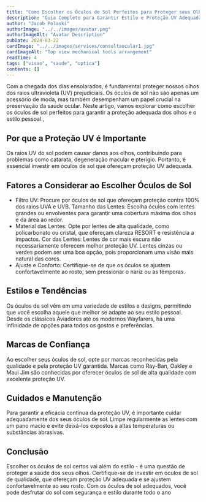```yaml
---
title: "Como Escolher os Óculos de Sol Perfeitos para Proteger seus Olhos"
description: "Guia Completo para Garantir Estilo e Proteção UV Adequada"
author: "Jacob Polaski"
authorImage: "../../images/avatar.png"
authorImageAlt: "Avatar Description"
pubDate: 2024-03-22
cardImage: "../../images/services/consultaocular1.jpg"
cardImageAlt: "Top view mechanical tools arrangement"
readTime: 4
tags: ["visao", "saude", "optica"]
contents: []
---
```


Com a chegada dos dias ensolarados, é fundamental proteger nossos olhos dos raios ultravioleta (UV) prejudiciais. Os óculos de sol não são apenas um acessório de moda, mas também desempenham um papel crucial na preservação da saúde ocular. Neste artigo, vamos explorar como escolher os óculos de sol perfeitos para garantir a proteção adequada dos olhos e o estilo pessoal.,

## Por que a Proteção UV é Importante

Os raios UV do sol podem causar danos aos olhos, contribuindo para problemas como catarata, degeneração macular e pterígio. Portanto, é essencial investir em óculos de sol que ofereçam proteção UV adequada.

## Fatores a Considerar ao Escolher Óculos de Sol

- Filtro UV: Procure por óculos de sol que ofereçam proteção contra 100% dos raios UVA e UVB.
  Tamanho das Lentes: Escolha óculos com lentes grandes ou envolventes para garantir uma cobertura máxima dos olhos e da área ao redor.
- Material das Lentes: Opte por lentes de alta qualidade, como policarbonato ou cristal, que ofereçam clareza RESORT e resistência a impactos.
  Cor das Lentes: Lentes de cor mais escura não necessariamente oferecem melhor proteção UV. Lentes cinzas ou verdes podem ser uma boa opção, pois proporcionam uma visão mais natural das cores.
- Ajuste e Conforto: Certifique-se de que os óculos se ajustem confortavelmente ao rosto, sem pressionar o nariz ou as têmporas.

## Estilos e Tendências

Os óculos de sol vêm em uma variedade de estilos e designs, permitindo que você escolha aquele que melhor se adapte ao seu estilo pessoal. Desde os clássicos Aviadores até os modernos Wayfarers, há uma infinidade de opções para todos os gostos e preferências.

## Marcas de Confiança

Ao escolher seus óculos de sol, opte por marcas reconhecidas pela qualidade e pela proteção UV garantida. Marcas como Ray-Ban, Oakley e Maui Jim são conhecidas por oferecer óculos de sol de alta qualidade com excelente proteção UV.

## Cuidados e Manutenção

Para garantir a eficácia contínua da proteção UV, é importante cuidar adequadamente dos seus óculos de sol. Limpe regularmente as lentes com um pano macio e evite deixá-los expostos a altas temperaturas ou substâncias abrasivas.

## Conclusão

Escolher os óculos de sol certos vai além do estilo - é uma questão de proteger a saúde dos seus olhos. Certifique-se de investir em óculos de sol de qualidade, que ofereçam proteção UV adequada e se ajustem confortavelmente ao seu rosto. Com os óculos de sol adequados, você pode desfrutar do sol com segurança e estilo durante todo o ano
